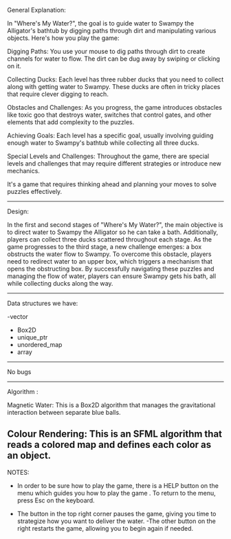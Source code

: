 General Explanation:

In "Where's My Water?", the goal is to guide water to Swampy the Alligator's bathtub by 
digging paths through dirt and manipulating various objects. Here's how you  play the game:

Digging Paths: You use your  mouse to dig paths through dirt to create channels for water 
to flow. The dirt can be dug away by swiping or clicking on it.

Collecting Ducks: Each level has three rubber ducks that you need to collect along with
 getting water to Swampy. These ducks are often in tricky places that require clever digging to reach.

Obstacles and Challenges: As you progress, the game introduces obstacles like toxic goo that destroys water,
 switches that control gates, and other elements that add complexity to the puzzles.

Achieving Goals: Each level has a specific goal, usually involving guiding enough water to
Swampy's bathtub while collecting all three ducks.

Special Levels and Challenges: Throughout the game, there are special levels and challenges that may require 
different strategies or introduce new mechanics.

It's a game that requires thinking ahead and planning your moves to solve puzzles effectively.


--------------------------------------------
Design:

In the first and second stages of "Where's My Water?", the main objective is to direct water
 to Swampy the Alligator so he can take a bath. Additionally, players can collect three ducks
 scattered throughout each stage. As the game progresses to the third stage, a new challenge 
emerges: a box obstructs the water flow to Swampy. To overcome this obstacle, players need to
 redirect water to an upper box, which triggers a mechanism that opens the obstructing box.
 By successfully navigating these puzzles and managing the flow of water, players can ensure 
Swampy gets his bath, all while collecting ducks along the way.


--------------------------------------------
Data structures we have:

-vector
- Box2D
- unique_ptr
- unordered_map
- array

--------------------------------------------
No bugs

--------------------------------------------
Algorithm :

Magnetic Water: This is a Box2D algorithm that manages the gravitational interaction between separate blue balls.

Colour Rendering: This is an SFML algorithm that reads a colored map and defines each color as an object.
--------------------------------------------
 NOTES:
- In order to be sure how to play the game, there is a HELP button on the menu which guides 
you how to play the game . To return to the menu, press Esc on the keyboard.

- The button in the top right corner pauses the game, giving you time to strategize how you 
want to deliver the water. 
-The other button on the right restarts the game, allowing you to begin again if needed.







